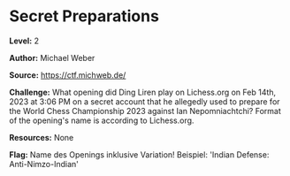 # Secret Preparations

**Level:** 2

**Author:** Michael Weber

**Source:** https://ctf.michweb.de/

**Challenge:**
What opening did Ding Liren play on Lichess.org on Feb 14th, 2023 at 3:06 PM on a secret account that he allegedly used to prepare for the World Chess Championship 2023 against Ian Nepomniachtchi? Format of the opening's name is according to Lichess.org.

**Resources:**
None

**Flag:** 
Name des Openings inklusive Variation! Beispiel: 'Indian Defense: Anti-Nimzo-Indian'
